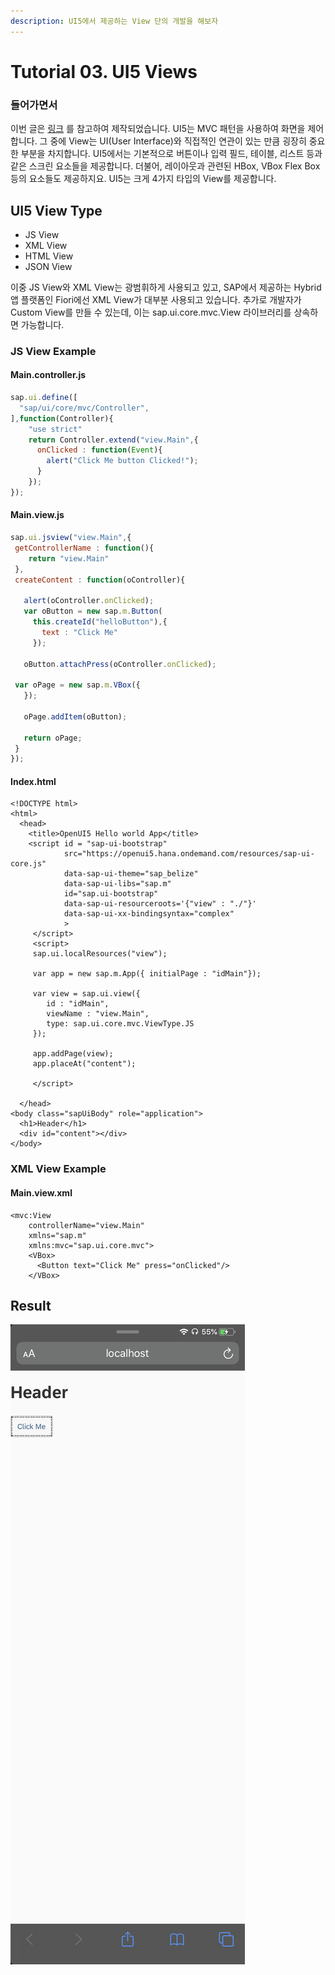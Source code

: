 ```yaml
---
description: UI5에서 제공하는 View 단의 개발을 해보자
---
```


# Tutorial 03. UI5 Views

### 들어가면서

이번 글은  [링크](https://blogs.sap.com/2018/02/09/sapui5-views/) 를 참고하여 제작되었습니다. UI5는 MVC 패턴을 사용하여 화면을 제어합니다. 그 중에 View는 UI\(User Interface\)와 직접적인 연관이 있는 만큼 굉장히 중요한 부분을 차지합니다. UI5에서는 기본적으로 버튼이나 입력 필드, 테이블, 리스트 등과 같은 스크린 요소들을 제공합니다. 더불어, 레이아웃과 관련된 HBox, VBox Flex Box 등의 요소들도 제공하지요. UI5는 크게 4가지 타입의 View를 제공합니다. 

## UI5 View Type

* JS View
* XML View
* HTML View
* JSON View

이중 JS View와 XML View는 광범휘하게 사용되고 있고, SAP에서 제공하는 Hybrid 앱 플랫폼인 Fiori에선 XML View가 대부분 사용되고 있습니다. 추가로 개발자가 Custom View를 만들 수 있는데, 이는 sap.ui.core.mvc.View 라이브러리를 상속하면 가능합니다.

### JS View Example

#### Main.controller.js

```javascript
sap.ui.define([
  "sap/ui/core/mvc/Controller",    
],function(Controller){
    "use strict"
    return Controller.extend("view.Main",{
      onClicked : function(Event){
        alert("Click Me button Clicked!");
      }
    });
});
```

####  Main.view.js

```javascript
sap.ui.jsview("view.Main",{
 getControllerName : function(){
    return "view.Main"
 },
 createContent : function(oController){
   
   alert(oController.onClicked);
   var oButton = new sap.m.Button(
     this.createId("helloButton"),{
       text : "Click Me"
     });
     
   oButton.attachPress(oController.onClicked);
 
 var oPage = new sap.m.VBox({
   });
   
   oPage.addItem(oButton);
   
   return oPage;
 }
});  
```

#### Index.html

```markup
<!DOCTYPE html>
<html>
  <head>
    <title>OpenUI5 Hello world App</title>
    <script id = "sap-ui-bootstrap"
            src="https://openui5.hana.ondemand.com/resources/sap-ui-core.js"
            data-sap-ui-theme="sap_belize"
            data-sap-ui-libs="sap.m"
            id="sap.ui-bootstrap"
            data-sap-ui-resourceroots='{"view" : "./"}'
            data-sap-ui-xx-bindingsyntax="complex"
            >
     </script>
     <script>
     sap.ui.localResources("view");
 
     var app = new sap.m.App({ initialPage : "idMain"});
     
     var view = sap.ui.view({
        id : "idMain",
        viewName : "view.Main",
        type: sap.ui.core.mvc.ViewType.JS
     });
     
     app.addPage(view);
     app.placeAt("content");
     
     </script>
  
  </head>
<body class="sapUiBody" role="application">
  <h1>Header</h1>
  <div id="content"></div>
</body>
```

### XML View Example

#### Main.view.xml

```markup
<mvc:View 
    controllerName="view.Main"
    xmlns="sap.m"
    xmlns:mvc="sap.ui.core.mvc">
    <VBox>
      <Button text="Click Me" press="onClicked"/>
    </VBox>

```

## Result 

![XML View&#xC640; JS View&#xC758; &#xB80C;&#xB354;&#xB9C1; &#xD654;&#xBA74;&#xC740; &#xAC19;&#xC2B5;&#xB2C8;&#xB2E4;.](../../.gitbook/assets/openui5-hello-world-app.png)



